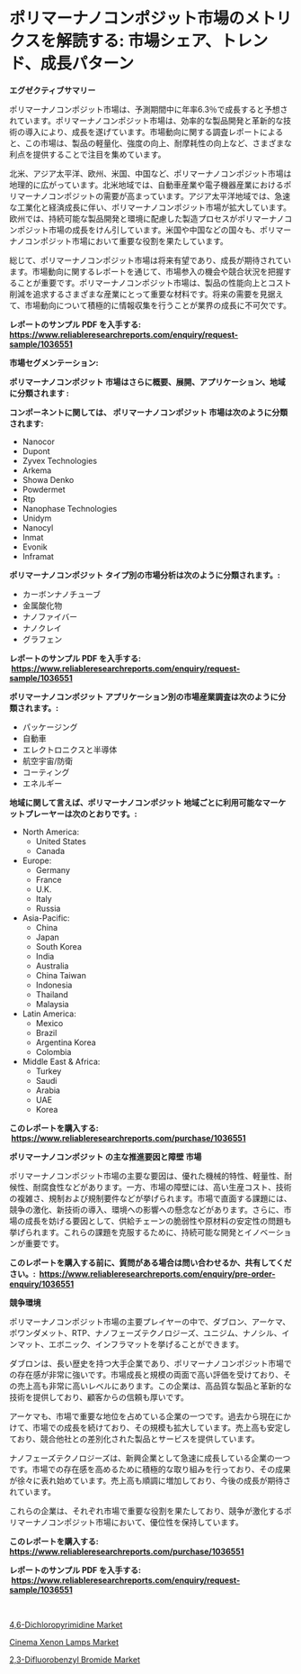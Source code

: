 <p><h1>ポリマーナノコンポジット市場のメトリクスを解読する: 市場シェア、トレンド、成長パターン</h1></p><p><strong>エグゼクティブサマリー</strong></p>
<p><p>ポリマーナノコンポジット市場は、予測期間中に年率6.3％で成長すると予想されています。ポリマーナノコンポジット市場は、効率的な製品開発と革新的な技術の導入により、成長を遂げています。市場動向に関する調査レポートによると、この市場は、製品の軽量化、強度の向上、耐摩耗性の向上など、さまざまな利点を提供することで注目を集めています。</p><p>北米、アジア太平洋、欧州、米国、中国など、ポリマーナノコンポジット市場は地理的に広がっています。北米地域では、自動車産業や電子機器産業におけるポリマーナノコンポジットの需要が高まっています。アジア太平洋地域では、急速な工業化と経済成長に伴い、ポリマーナノコンポジット市場が拡大しています。欧州では、持続可能な製品開発と環境に配慮した製造プロセスがポリマーナノコンポジット市場の成長をけん引しています。米国や中国などの国々も、ポリマーナノコンポジット市場において重要な役割を果たしています。</p><p>総じて、ポリマーナノコンポジット市場は将来有望であり、成長が期待されています。市場動向に関するレポートを通じて、市場参入の機会や競合状況を把握することが重要です。ポリマーナノコンポジット市場は、製品の性能向上とコスト削減を追求するさまざまな産業にとって重要な材料です。将来の需要を見据えて、市場動向について積極的に情報収集を行うことが業界の成長に不可欠です。</p></p>
<p><strong>レポートのサンプル PDF を入手する: <a href="https://www.reliableresearchreports.com/enquiry/request-sample/1036551">https://www.reliableresearchreports.com/enquiry/request-sample/1036551</a></strong></p>
<p><strong>市場セグメンテーション:</strong></p>
<p><strong> ポリマーナノコンポジット 市場はさらに概要、展開、アプリケーション、地域に分類されます :</strong></p>
<p><strong>コンポーネントに関しては、 ポリマーナノコンポジット 市場は次のように分類されます: &nbsp;</strong></p>
<p><ul><li>Nanocor</li><li>Dupont</li><li>Zyvex Technologies</li><li>Arkema</li><li>Showa Denko</li><li>Powdermet</li><li>Rtp</li><li>Nanophase Technologies</li><li>Unidym</li><li>Nanocyl</li><li>Inmat</li><li>Evonik</li><li>Inframat</li></ul></p>
<p><strong> ポリマーナノコンポジット タイプ別の市場分析は次のように分類されます。:</strong></p>
<p><ul><li>カーボンナノチューブ</li><li>金属酸化物</li><li>ナノファイバー</li><li>ナノクレイ</li><li>グラフェン</li></ul></p>
<p><strong>レポートのサンプル PDF を入手する: &nbsp;<a href="https://www.reliableresearchreports.com/enquiry/request-sample/1036551">https://www.reliableresearchreports.com/enquiry/request-sample/1036551</a></strong></p>
<p><strong> ポリマーナノコンポジット アプリケーション別の市場産業調査は次のように分類されます。:</strong></p>
<p><ul><li>パッケージング</li><li>自動車</li><li>エレクトロニクスと半導体</li><li>航空宇宙/防衛</li><li>コーティング</li><li>エネルギー</li></ul></p>
<p><strong>地域に関して言えば、ポリマーナノコンポジット 地域ごとに利用可能なマーケットプレーヤーは次のとおりです。:</strong></p>
<p><ul>
    <li>
        North America:
        <ul>
            <li>United States</li>
            <li>Canada</li>
        </ul>
    </li>
    <li>
        Europe:
        <ul>
            <li>Germany</li>
            <li>France</li>
            <li>U.K.</li>
            <li>Italy</li>
            <li>Russia</li>
        </ul>
    </li>
    <li>
        Asia-Pacific:
        <ul>
            <li>China</li>
            <li>Japan</li>
            <li>South Korea</li>
            <li>India</li>
            <li>Australia</li>
            <li>China Taiwan</li>
            <li>Indonesia</li>
            <li>Thailand</li>
            <li>Malaysia</li>
        </ul>
    </li>
    <li>
        Latin America:
        <ul>
            <li>Mexico</li>
            <li>Brazil</li>
            <li>Argentina Korea</li>
            <li>Colombia</li>
        </ul>
    </li>
    <li>
        Middle East & Africa:
        <ul>
            <li>Turkey</li>
            <li>Saudi</li>
            <li>Arabia</li>
            <li>UAE</li>
            <li>Korea</li>
        </ul>
    </li>
    </ul></p>
<p><strong>このレポートを購入する: &nbsp;<a href="https://www.reliableresearchreports.com/purchase/1036551">https://www.reliableresearchreports.com/purchase/1036551</a></strong></p>
<p><strong>ポリマーナノコンポジット の主な推進要因と障壁 市場</strong></p>
<p><p>ポリマーナノコンポジット市場の主要な要因は、優れた機械的特性、軽量性、耐候性、耐腐食性などがあります。一方、市場の障壁には、高い生産コスト、技術の複雑さ、規制および規制要件などが挙げられます。市場で直面する課題には、競争の激化、新技術の導入、環境への影響への懸念などがあります。さらに、市場の成長を妨げる要因として、供給チェーンの脆弱性や原材料の安定性の問題も挙げられます。これらの課題を克服するために、持続可能な開発とイノベーションが重要です。</p></p>
<p><strong>このレポートを購入する前に、質問がある場合は問い合わせるか、共有してください。:&nbsp; <a href="https://www.reliableresearchreports.com/enquiry/pre-order-enquiry/1036551">https://www.reliableresearchreports.com/enquiry/pre-order-enquiry/1036551</a></strong></p>
<p><strong>競争環境</strong></p>
<p><p>ポリマーナノコンポジット市場の主要プレイヤーの中で、ダブロン、アーケマ、ポワンダメット、RTP、ナノフェーズテクノロジーズ、ユニジム、ナノシル、インマット、エボニック、インフラマットを挙げることができます。</p><p>ダブロンは、長い歴史を持つ大手企業であり、ポリマーナノコンポジット市場での存在感が非常に強いです。市場成長と規模の両面で高い評価を受けており、その売上高も非常に高いレベルにあります。この企業は、高品質な製品と革新的な技術を提供しており、顧客からの信頼も厚いです。</p><p>アーケマも、市場で重要な地位を占めている企業の一つです。過去から現在にかけて、市場での成長を続けており、その規模も拡大しています。売上高も安定しており、競合他社との差別化された製品とサービスを提供しています。</p><p>ナノフェーズテクノロジーズは、新興企業として急速に成長している企業の一つです。市場での存在感を高めるために積極的な取り組みを行っており、その成果が徐々に表れ始めています。売上高も順調に増加しており、今後の成長が期待されています。</p><p>これらの企業は、それぞれ市場で重要な役割を果たしており、競争が激化するポリマーナノコンポジット市場において、優位性を保持しています。</p></p>
<p><strong>このレポートを購入する: &nbsp; <a href="https://www.reliableresearchreports.com/purchase/1036551">https://www.reliableresearchreports.com/purchase/1036551</a></strong></p>
<p><strong>レポートのサンプル PDF を入手する: &nbsp;<a href="https://www.reliableresearchreports.com/enquiry/request-sample/1036551">https://www.reliableresearchreports.com/enquiry/request-sample/1036551</a></strong><strong></strong></p>
<p>&nbsp;</p>
<p><p><a href="https://view.publitas.com/reportprime-1/46-dichloropyrimidine-market-size-market-trends-and-growth-outlook-forecasted-for-period-from-2023-to-2030/">4,6-Dichloropyrimidine Market</a></p><p><a href="https://view.publitas.com/reportprime-1/cinema-xenon-lamps-market-size-reflecting-a-forecast-till-2030-market-by-type-by-application-and-by-geography-oly49wmykm66/">Cinema Xenon Lamps Market</a></p><p><a href="https://view.publitas.com/reportprime-1/23-difluorobenzyl-bromide-market-analysis-and-market-size-global-industry-overview-market-segmentation-and-forecast-2023-to-2030/">2,3-Difluorobenzyl Bromide Market</a></p></p>